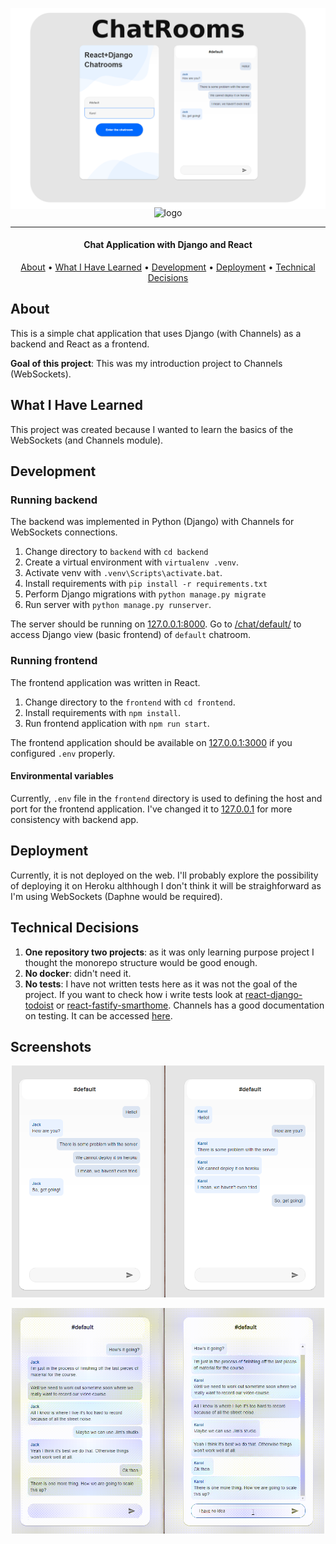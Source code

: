 <p align="center">
    <img src="./docs/top2.png" width="600px" alt="logo"/>
</p>
<p align="center" style="margin-top: -20px">
    <img src="https://www.saaspegasus.com/static/images/web/modern-javascript/django-react-header.png" width="200px" alt="logo"/>
</p>

***

<h4 align="center">Chat Application with Django and React</h4>

<p align="center">
  <a href="#about">About</a> •
  <a href="#what-i-have-learned">What I Have Learned</a> •
  <a href="#development">Development</a> •
  <a href="#deployment">Deployment</a> •
  <a href="#technical-decisions">Technical Decisions</a>
</p>

## About

This is a simple chat application that uses Django (with Channels) as a backend and React as a frontend. 

**Goal of this project**: This was my introduction project to Channels (WebSockets). 

## What I Have Learned

This project was created because I wanted to learn the basics of the WebSockets (and Channels module).

## Development

### Running backend

The backend was implemented in Python (Django) with Channels for WebSockets connections.

1. Change directory to `backend` with `cd backend`
1. Create a virtual environment with `virtualenv .venv`.
1. Activate venv with `.venv\Scripts\activate.bat`.
1. Install requirements with `pip install -r requirements.txt`
1. Perform Django migrations with `python manage.py migrate`
1. Run server with `python manage.py runserver`.

The server should be running on [127.0.0.1:8000](http://127.0.0.1:8000/). Go to [/chat/default/](http://127.0.0.1:8000/chat/default/) to access Django view (basic frontend) of `default` chatroom.

### Running frontend

The frontend application was written in React.

1. Change directory to the `frontend` with `cd frontend`.
1. Install requirements with `npm install`.
1. Run frontend application with `npm run start`.

The frontend application should be available on [127.0.0.1:3000]( http://127.0.0.1:3000/) if you configured `.env` properly.

#### Environmental variables

Currently, `.env` file in the `frontend` directory is used to defining the host and port for the frontend application. I've changed it to [127.0.0.1](127.0.0.1) for more consistency with backend app.

## Deployment

Currently, it is not deployed on the web. I'll probably explore the possibility of deploying it on Heroku althhough I don't think it will be straighforward as I'm using WebSockets (Daphne would be required).

## Technical Decisions

1. **One repository two projects**: as it was only learning purpose project I thought the monorepo structure would be good enough.
1. **No docker**: didn't need it.
1. **No tests**: I have not written tests here as it was not the goal of the project. If you want to check how i write tests look at [react-django-todoist](https://github.com/karlosos/react-django-todoist) or [react-fastify-smarthome](https://github.com/karlosos/react-fastify-smarthome). Channels has a good documentation on testing. It can be accessed [here](https://channels.readthedocs.io/en/stable/topics/testing.html#).

## Screenshots


<p align="center">
    <img src="./docs/split.png" width="500px" alt="logo"/>
</p>

<p align="center">
    <img src="./docs/anim.gif" width="500px" alt="logo"/>
</p>

